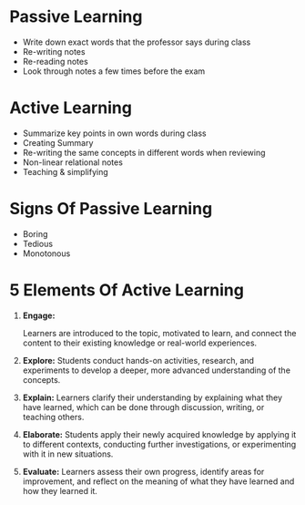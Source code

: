 # Passive Learning
- Write down exact words that the professor says during class
- Re-writing notes
- Re-reading notes
- Look through notes a few times before the exam

# Active Learning
- Summarize key points in own words during class
- Creating Summary
- Re-writing the same concepts in different words when reviewing
- Non-linear relational notes
- Teaching & simplifying

# Signs Of Passive Learning
- Boring
- Tedious
- Monotonous

# 5 Elements Of Active Learning

1. **Engage:**
    
    Learners are introduced to the topic, motivated to learn, and connect the content to their existing knowledge or real-world experiences.
    
2. **Explore:**
    Students conduct hands-on activities, research, and experiments to develop a deeper, more advanced understanding of the concepts.
    
3. **Explain:**
    Learners clarify their understanding by explaining what they have learned, which can be done through discussion, writing, or teaching others.
    
4. **Elaborate:**
    Students apply their newly acquired knowledge by applying it to different contexts, conducting further investigations, or experimenting with it in new situations.
    
5. **Evaluate:**
    Learners assess their own progress, identify areas for improvement, and reflect on the meaning of what they have learned and how they learned it.